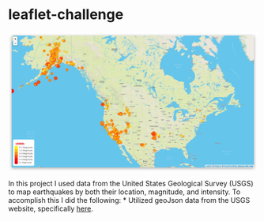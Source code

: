# leaflet-challenge

![earthquake-map](images/earthquake-map.jpg)

In this project I used data from the United States Geological Survey (USGS) to map earthquakes by both their location, magnitude, and intensity. To accomplish this I did the following:
    * Utilized geoJson data from the USGS website, specifically [here](https://earthquake.usgs.gov/earthquakes/feed/v1.0/summary/all_week.geojson).